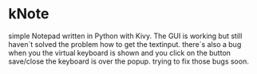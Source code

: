 kNote
=====

simple Notepad written in Python with Kivy. The GUI is working but still haven´t solved the problem how to get
the textinput. there´s also a bug when you the virtual keyboard is shown and you click on the button save/close
the keyboard is over the popup. trying to fix those bugs soon.
